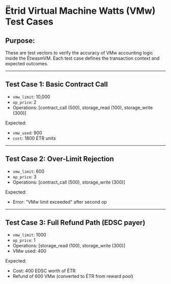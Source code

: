 # Ëtrid Virtual Machine Watts (VMw) Test Cases

## Purpose:
These are test vectors to verify the accuracy of VMw accounting logic inside the ËtwasmVM. Each test case defines the transaction context and expected outcomes.

---

## Test Case 1: Basic Contract Call
- `vmw_limit`: 10,000
- `op_price`: 2
- Operations: [contract_call (500), storage_read (100), storage_write (300)]

Expected:
- `vmw_used`: 900
- `cost`: 1800 ÉTR units

---

## Test Case 2: Over-Limit Rejection
- `vmw_limit`: 600
- `op_price`: 3
- Operations: [contract_call (500), storage_write (300)]

Expected:
- Error: "VMw limit exceeded" after second op

---

## Test Case 3: Full Refund Path (EDSC payer)
- `vmw_limit`: 1000
- `op_price`: 1
- Operations: [storage_read (100), storage_write (300)]
- VMw used: 400

Expected:
- Cost: 400 EDSC worth of ÉTR
- Refund of 600 VMw (converted to ÉTR from reward pool)
